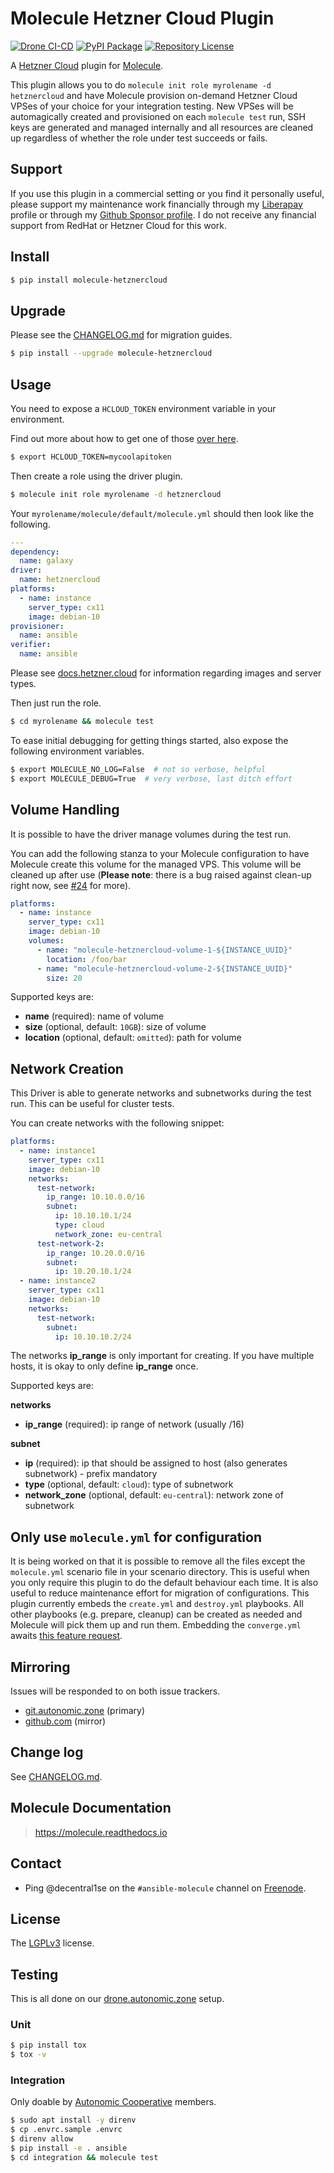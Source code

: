 # Molecule Hetzner Cloud Plugin

[![Drone CI-CD](https://drone.autonomic.zone/api/badges/autonomic-cooperative/molecule-hetznercloud/status.svg)](https://drone.autonomic.zone/autonomic-cooperative/molecule-hetznercloud)
[![PyPI Package](https://badge.fury.io/py/molecule-hetznercloud.svg)](https://badge.fury.io/py/molecule-hetznercloud)
[![Repository License](https://img.shields.io/badge/license-LGPL-brightgreen.svg)](LICENSE)

A [Hetzner Cloud](https://www.hetzner.com/cloud) plugin for [Molecule](https://molecule.readthedocs.io/en/latest/).

This plugin allows you to do `molecule init role myrolename -d hetznercloud`
and have Molecule provision on-demand Hetzner Cloud VPSes of your choice for
your integration testing. New VPSes will be automagically created and
provisioned on each `molecule test` run, SSH keys are generated and managed
internally and all resources are cleaned up regardless of whether the role
under test succeeds or fails.

## Support

If you use this plugin in a commercial setting or you find it personally
useful, please support my maintenance work financially through my
[Liberapay](https://liberapay.com/decentral1se/) profile or through my [Github
Sponsor profile](https://github.com/sponsors/decentral1se). I do not receive
any financial support from RedHat or Hetzner Cloud for this work.

## Install

```bash
$ pip install molecule-hetznercloud
```

## Upgrade

Please see the [CHANGELOG.md](./CHANGELOG.md) for migration guides.

```bash
$ pip install --upgrade molecule-hetznercloud
```

## Usage

You need to expose a `HCLOUD_TOKEN` environment variable in your environment.

Find out more about how to get one of those [over here](https://docs.hetzner.cloud/#overview-authentication).

```bash
$ export HCLOUD_TOKEN=mycoolapitoken
```

Then create a role using the driver plugin.

```bash
$ molecule init role myrolename -d hetznercloud
```

Your `myrolename/molecule/default/molecule.yml` should then look like the following.

```yaml
---
dependency:
  name: galaxy
driver:
  name: hetznercloud
platforms:
  - name: instance
    server_type: cx11
    image: debian-10
provisioner:
  name: ansible
verifier:
  name: ansible
```

Please see [docs.hetzner.cloud](https://docs.hetzner.cloud/) for information regarding images and server types.

Then just run the role.

```bash
$ cd myrolename && molecule test
```

To ease initial debugging for getting things started, also expose the following
environment variables.

```bash
$ export MOLECULE_NO_LOG=False  # not so verbose, helpful
$ export MOLECULE_DEBUG=True  # very verbose, last ditch effort
```

## Volume Handling

It is possible to have the driver manage volumes during the test run.

You can add the following stanza to your Molecule configuration to have
Molecule create this volume for the managed VPS. This volume will be cleaned up
after use (**Please note**: there is a bug raised against clean-up right now,
see [#24](https://github.com/ansible-community/molecule-hetznercloud/issues/24)
for more).

```yaml
platforms:
  - name: instance
    server_type: cx11
    image: debian-10
    volumes:
      - name: "molecule-hetznercloud-volume-1-${INSTANCE_UUID}"
        location: /foo/bar
      - name: "molecule-hetznercloud-volume-2-${INSTANCE_UUID}"
        size: 20
```

Supported keys are:

- **name** (required): name of volume
- **size** (optional, default: `10GB`): size of volume
- **location** (optional, default: `omitted`): path for volume

## Network Creation

This Driver is able to generate networks and subnetworks during the test run.
This can be useful for cluster tests.

You can create networks with the following snippet:

```yaml
platforms:
  - name: instance1
    server_type: cx11
    image: debian-10
    networks:
      test-network:
        ip_range: 10.10.0.0/16
        subnet:
          ip: 10.10.10.1/24
          type: cloud
          network_zone: eu-central
      test-network-2:
        ip_range: 10.20.0.0/16
        subnet:
          ip: 10.20.10.1/24
  - name: instance2
    server_type: cx11
    image: debian-10
    networks:
      test-network:
        subnet:
          ip: 10.10.10.2/24
```

The networks **ip_range** is only important for creating.
If you have multiple hosts, it is okay to only define **ip_range** once.

Supported keys are:

**networks**
- **ip_range** (required): ip range of network (usually /16)

**subnet**
- **ip** (required): ip that should be assigned to host (also generates subnetwork) - prefix mandatory
- **type** (optional, default: `cloud`): type of subnetwork
- **network_zone** (optional, default: `eu-central`): network zone of subnetwork

## Only use `molecule.yml` for configuration

It is being worked on that it is possible to remove all the files except the
`molecule.yml` scenario file in your scenario directory. This is useful when
you only require this plugin to do the default behaviour each time. It is also
useful to reduce maintenance effort for migration of configurations. This
plugin currently embeds the `create.yml` and `destroy.yml` playbooks. All other
playbooks (e.g. prepare, cleanup) can be created as needed and Molecule will
pick them up and run them. Embedding the `converge.yml` awaits [this feature
request](https://github.com/ansible-community/molecule/issues/2675).

## Mirroring

Issues will be responded to on both issue trackers.

- [git.autonomic.zone](https://git.autonomic.zone/autonomic-cooperative/molecule-hetznercloud) (primary)
- [github.com](https://github.com/ansible-community/molecule-hetznercloud) (mirror)

## Change log

See [CHANGELOG.md](./CHANGELOG.md).

## Molecule Documentation

> https://molecule.readthedocs.io

## Contact

- Ping @decentral1se on the `#ansible-molecule` channel on [Freenode](https://webchat.freenode.net).

## License

The [LGPLv3](https://www.gnu.org/licenses/lgpl-3.0.en.html) license.

## Testing

This is all done on our [drone.autonomic.zone](https://drone.autonomic.zone/autonomic-cooperative/molecule-hetznercloud) setup.

### Unit

```bash
$ pip install tox
$ tox -v
```

### Integration

Only doable by [Autonomic Cooperative](https://autonomic.zone/) members.

```bash
$ sudo apt install -y direnv
$ cp .envrc.sample .envrc
$ direnv allow
$ pip install -e . ansible
$ cd integration && molecule test
```
